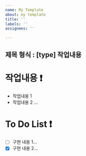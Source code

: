 ```yaml
---
name: My Template
about: my template
title: ''
labels: ''
assignees: ''

---
```


제목 형식 : [type] 작업내용
--------------------------------------

# 작업내용 ❗️

- 작업내용 1
- 작업내용 2
...

# To Do List ❗️

- [ ] 구현 내용 1...
- [x] 구현 내용 2...

